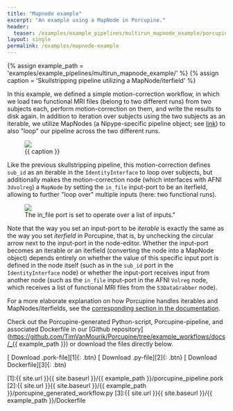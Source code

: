 ```yaml
---
title: "Mapnode example"
excerpt: "An example using a MapNode in Porcupine."
header:
  teaser: /examples/example_pipelines/multirun_mapnode_example/porcupine_graph.png
layout: single
permalink: /examples/mapnode-example
---
```


{% assign example_path = 'examples/example_pipelines/multirun_mapnode_example/' %}
{% assign caption = 'Skullstripping pipeline utilizing a MapNode/iterfield' %}

In this example, we defined a simple motion-correction workflow, in which we
load two functional MRI files (belong to two different runs) from two subjects
each, perform motion-correction on them, and write the results to disk again.
In addition to iteration over subjects using the two subjects as an iterable,
we utilize MapNodes (a Nipype-specific pipeline object; see [link]()) to also
"loop" our pipeline across the two different runs.

<figure>
	<a href="{{ site.url }}{{ site.baseurl }}/{{ example_path }}/porcupine_graph.png"><img
    src="{{ site.url }}{{ site.baseurl }}/{{ example_path }}/porcupine_graph.png"></a>
	<figcaption>{{ caption }}</figcaption>
</figure>

Like the previous skullstripping pipeline, this motion-correction defines
`sub_id` as an iterable in the `IdentityInterface` to loop over subjects,
but additionally makes the motion-correction node (which interfaces with
AFNI `3dvolreg`) a `MapNode` by setting the `in_file` input-port to be an
iterfield, allowing to further "loop over" multiple inputs (here: two functional runs).

<figure>
	<a href="{{ site.url }}{{ site.baseurl }}/{{ example_path }}/mapnode.png"><img
    src="{{ site.url }}{{ site.baseurl }}/{{ example_path }}/mapnode.png"></a>
	<figcaption>The in_file port is set to operate over a list of inputs."</figcaption>
</figure>

Note that the way you set an input-port to be *iterable* is exactly the same as
the way you set *iterfield* in Porcupine, that is, by unchecking the circular
arrow next to the input-port in the node-editor. Whether the input-port becomes
an iterable or an iterfield (converting the node into a MapNode object) depends
entirely on whether the value of this specific input port is defined in the
node itself (such as in the `sub_id` port in the `IdentityInterface` node) or
whether the input-port receives input from another node (such as the `in_file`
input-port in the AFNI `Volreg` node, which receives a list of functional MRI
files from the `S3DataGrabber` node).

For a more elaborate explanation on how
Porcupine handles iterables and MapNodes/iterfields, see the [corresponding section
in the documentation]().

Check out the Porcupine-generated Python-script, Porcupine-pipeline, and
associated Dockerfile in our [Github repository](https://github.com/TimVanMourik/Porcupine/tree/example_workflows/docs/_{{ example_path }}) or download the files directly below.

[<i class="fa fa-download"></i> Download .pork-file][1]{: .btn}
[<i class="fa fa-download"></i> Download .py-file][2]{: .btn}
[<i class="fa fa-download"></i> Download Dockerfile][3]{: .btn}

[1]:{{ site.url }}{{ site.baseurl }}/{{ example_path }}/porcupine_pipeline.pork
[2]:{{ site.url }}{{ site.baseurl }}/{{ example_path }}/porcupine_generated_workflow.py
[3]:{{ site.url }}{{ site.baseurl }}/{{ example_path }}/Dockerfile
